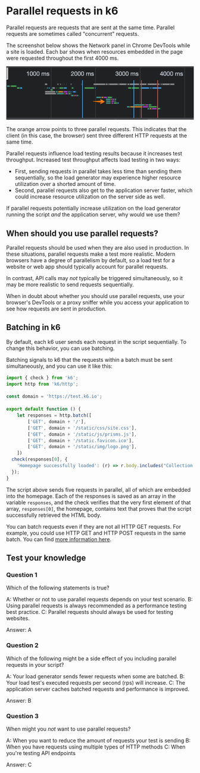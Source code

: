 # Parallel requests in k6
Parallel requests are requests that are sent at the same time. Parallel requests are sometimes called "concurrent" requests.

The screenshot below shows the Network panel in Chrome DevTools while a site is loaded. Each bar shows when resources embedded in the page were requested throughout the first 4000 ms.

![](../images/parallel-requests.png)

The orange arrow points to three parallel requests. This indicates that the client (in this case, the browser) sent three different HTTP requests at the same time.

Parallel requests influence load testing results because it increases test throughput. Increased test throughput affects load testing in two ways:
- First, sending requests in parallel takes less time than sending them sequentially, so the load generator may experience higher resource utilization over a shorted amount of time.
- Second, parallel requests also get to the application server faster, which could increase resource utilization on the server side as well.

If parallel requests potentially increase utilization on the load generator running the script _and_ the application server, why would we use them?

## When should you use parallel requests?

Parallel requests should be used when they are also used in production. In these situations, parallel requests make a test more realistic. Modern browsers have a degree of parallelism by default, so a load test for a website or web app should typically account for parallel requests.

In contrast, API calls may _not_ typically be triggered simultaneously, so it may be more realistic to send requests sequentially.

When in doubt about whether you should use parallel requests, use your browser's DevTools or a proxy sniffer while you access your application to see how requests are sent in production.

## Batching in k6

By default, each k6 user sends each request in the script sequentially. To change this behavior, you can use batching.

Batching signals to k6 that the requests within a batch must be sent simultaneously, and you can use it like this:

```js
import { check } from 'k6';
import http from 'k6/http';

const domain = 'https://test.k6.io';

export default function () {
    let responses = http.batch([
        ['GET', domain + '/'],
        ['GET', domain + '/static/css/site.css'],
        ['GET', domain + '/static/js/prisms.js'],
        ['GET', domain + '/static.favicon.ico'],
        ['GET', domain + '/static/img/logo.png'],
    ])
  check(responses[0], {
    'Homepage successfully loaded': (r) => r.body.includes("Collection of simple web-pages suitable for load testing"),
  });
}
```

The script above sends five requests in parallel, all of which are embedded into the homepage. Each of the responses is saved as an array in the variable `responses`, and the check verifies that the very first element of that array, `responses[0]`, the homepage, contains text that proves that the script successfully retrieved the HTML body.

You can batch requests even if they are not all HTTP GET requests. For example, you could use HTTP GET and HTTP POST requests in the same batch. You can find [more information here](https://k6.io/docs/javascript-api/k6-http/batch-requests/).

## Test your knowledge

### Question 1

Which of the following statements is true?

A: Whether or not to use parallel requests depends on your test scenario.
B: Using parallel requests is always recommended as a performance testing best practice.
C: Parallel requests should always be used for testing websites.

Answer: A

### Question 2

Which of the following might be a side effect of you including parallel requests in your script?

A: Your load generator sends fewer requests when some are batched.
B: Your load test's executed requests per second (rps) will increase.
C: The application server caches batched requests and performance is improved.

Answer: B

### Question 3

When might you _not_ want to use parallel requests?

A: When you want to reduce the amount of requests your test is sending
B: When you have requests using multiple types of HTTP methods
C: When you're testing API endpoints

Answer: C